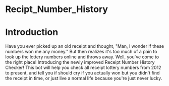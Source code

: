 # Recipt_Number_History

# Introduction

Have you ever picked up an old receipt and thought, "Man, I wonder if these numbers won me any money." But then realizes it's too much of a pain to look up the lottery numbers online and throws away. Well, you've come to the right place! Introducing the newly improved Receipt Number History Checker! This bot will help you check all receipt lottery numbers from 2012 to present, and tell you if should cry if you actually won but you didn't find the receipt in time, or just live a normal life because you're just never lucky.
